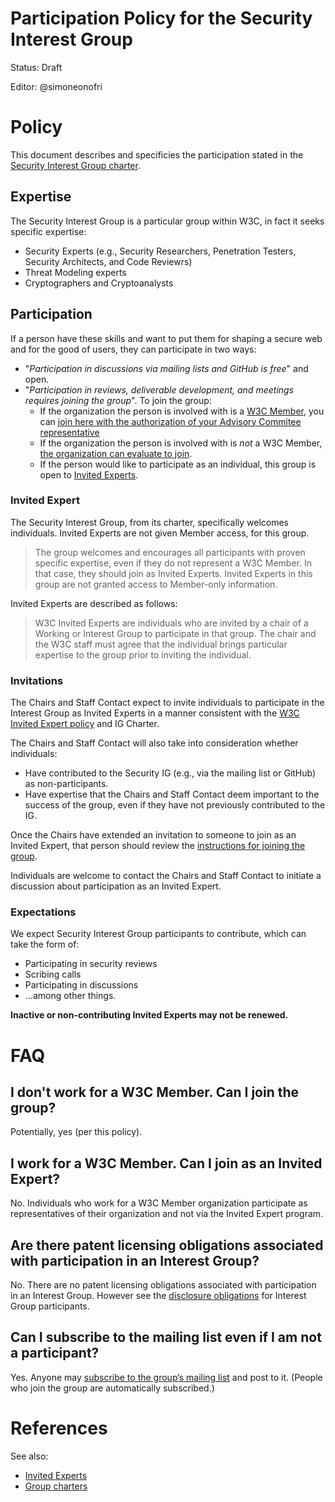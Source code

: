 # Participation Policy for the Security Interest Group

Status: Draft

Editor: @simoneonofri

# Policy

This document describes and specificies the participation stated in the [Security Interest Group charter](https://www.w3.org/2024/11/security-ig-charter.html). 

## Expertise

The Security Interest Group is a particular group within W3C, in fact it seeks specific expertise:
- Security Experts (e.g., Security Researchers, Penetration Testers, Security Architects, and Code Reviewrs)
- Threat Modeling experts
- Cryptographers and Cryptoanalysts

## Participation

If a person have these skills and want to put them for shaping a secure web and for the good of users, they can participate in two ways:
- "_Participation in discussions via mailing lists and GitHub is free_" and open.
- "_Participation in reviews, deliverable development, and meetings requires joining the group_".
   To join the group:
   - If the organization the person is involved with is a [W3C Member](https://www.w3.org/membership/list/), you can [join here with the authorization of your Advisory Commitee representative](http://w3.org/groups/ig/security/join)
   - If the organization the person is involved with is *not* a W3C Member, [the organization can evaluate to join](https://www.w3.org/membership/join/).
   - If the person would like to participate as an individual, this group is open to [Invited Experts](https://www.w3.org/invited-experts/).

### Invited Expert

The Security Interest Group, from its charter, specifically welcomes individuals. Invited Experts are not given Member access, for this group.
> The group welcomes and encourages all participants with proven specific expertise, even if they do not represent a W3C Member. In that case, they should join as Invited Experts. Invited Experts in this group are not granted access to Member-only information.

Invited Experts are described as follows:

> W3C Invited Experts are individuals who are invited by a chair of a Working or Interest Group to participate in that group. The chair and the W3C staff must agree that the individual brings particular expertise to the group prior to inviting the individual.

### Invitations

The Chairs and Staff Contact expect to invite individuals to participate in the Interest Group as Invited Experts in a manner consistent with the [W3C Invited Expert policy](https://www.w3.org/invited-experts/) and IG Charter.

The Chairs and Staff Contact will also take into consideration whether individuals:
* Have contributed to the Security IG (e.g., via the mailing list or GitHub) as non-participants.
* Have expertise that the Chairs and Staff Contact deem important to the success of the group, even if they have not previously contributed to the IG.

Once the Chairs have extended an invitation to someone to join as an Invited Expert, that person should review the [instructions for joining the group](https://www.w3.org/groups/ig/security/instructions/).

Individuals are welcome to contact the Chairs and Staff Contact to initiate a discussion about participation as an Invited Expert.

### Expectations

We expect Security Interest Group participants to contribute, which can take the form of:
 - Participating in security reviews
 - Scribing calls
 - Participating in discussions
 - ...among other things. 

**Inactive or non-contributing Invited Experts may not be renewed.**

# FAQ

## I don't work for a W3C Member. Can I join the group?

Potentially, yes (per this policy).

## I work for a W3C Member. Can I join as an Invited Expert?

No. Individuals who work for a W3C Member organization participate as representatives of their organization and not via the Invited Expert program.

## Are there patent licensing obligations associated with participation in an Interest Group?

No. There are no patent licensing obligations associated with participation in an Interest Group. However see the [disclosure obligations](https://www.w3.org/policies/patent-policy/20200915/#sec-disclosure-requirements) for Interest Group participants.

## Can I subscribe to the mailing list even if I am not a participant?

Yes. Anyone may [subscribe to the group’s mailing list](mailto:public-security-request@w3.org?subject=subscribe) and post to it. (People who join the group are automatically subscribed.)

# References

See also:

* [Invited Experts](https://www.w3.org/invited-experts/)
* [Group charters](https://www.w3.org/groups/ig/security/charters/)
